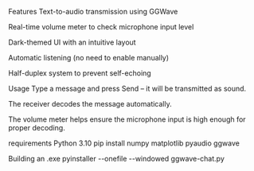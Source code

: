 Features
Text-to-audio transmission using GGWave

Real-time volume meter to check microphone input level

Dark-themed UI with an intuitive layout

Automatic listening (no need to enable manually)

Half-duplex system to prevent self-echoing

Usage
Type a message and press Send – it will be transmitted as sound.

The receiver decodes the message automatically.

The volume meter helps ensure the microphone input is high enough for proper decoding.

requirements
Python 3.10
pip install numpy matplotlib pyaudio ggwave

Building an .exe
pyinstaller --onefile --windowed ggwave-chat.py
